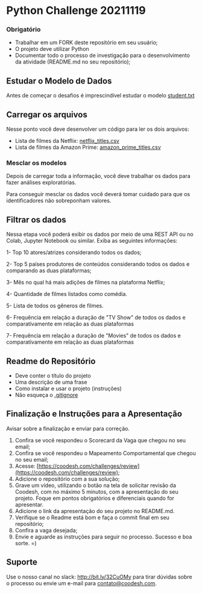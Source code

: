 # Python Challenge 20211119

### Obrigatório
 
- Trabalhar em um FORK deste repositório em seu usuário;
- O projeto deve utilizar Python
- Documentar todo o processo de investigação para o desenvolvimento da atividade (README.md no seu repositório);


## Estudar o Modelo de Dados

Antes de começar o desafios é imprescindível estudar o modelo [student.txt](./data/attributes.txt)


## Carregar os arquivos

Nesse ponto você deve desenvolver um código para ler os dois arquivos:

- Lista de filmes da Netflix: [netflix_titles.csv](./data/netflix_titles.csv)
- Lista de filmes da Amazon Prime: [amazon_prime_titles.csv](./data/amazon_prime_titles.csv)


### Mesclar os modelos

Depois de carregar toda a informação, você deve trabalhar os dados para fazer análises exploratórias. 

Para conseguir mesclar os dados você deverá tomar cuidado para que os identificadores não sobreponham valores.

## Filtrar os dados

Nessa etapa você poderá exibir os dados por meio de uma REST API ou no Colab, Jupyter Notebook ou similar. Exiba as seguintes informações:

1- Top 10 atores/atrizes considerando todos os dados;

2- Top 5 países produtores de conteúdos considerando todos os dados e comparando as duas plataformas;

3- Mês no qual há mais adições de filmes na plataforma Netflix;

4- Quantidade de filmes listados como comédia.

5- Lista de todos os gêneros de filmes.

6- Frequência em relação a duração de "TV Show" de todos os dados e comparativamente em relação as duas plataformas

7- Frequência em relação a duração de "Movies" de todos os dados e comparativamente em relação as duas plataformas


## Readme do Repositório
 
- Deve conter o título do projeto
- Uma descrição de uma frase
- Como instalar e usar o projeto (instruções)
- Não esqueça o [.gitignore](https://www.toptal.com/developers/gitignore)
 
## Finalização e Instruções para a Apresentação

Avisar sobre a finalização e enviar para correção.

1. Confira se você respondeu o Scorecard da Vaga que chegou no seu email;
2. Confira se você respondeu o Mapeamento Comportamental que chegou no seu email;
3. Acesse: [https://coodesh.com/challenges/review](https://coodesh.com/challenges/review);
4. Adicione o repositório com a sua solução;
5. Grave um vídeo, utilizando o botão na tela de solicitar revisão da Coodesh, com no máximo 5 minutos, com a apresentação do seu projeto. Foque em pontos obrigatórios e diferenciais quando for apresentar.
6. Adicione o link da apresentação do seu projeto no README.md.
7. Verifique se o Readme está bom e faça o commit final em seu repositório;
8. Confira a vaga desejada;
9. Envie e aguarde as instruções para seguir no processo. Sucesso e boa sorte. =)



## Suporte

Use o nosso canal no slack: http://bit.ly/32CuOMy para tirar dúvidas sobre o processo ou envie um e-mail para contato@coodesh.com. 


